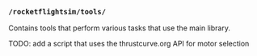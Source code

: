 ### `/rocketflightsim/tools/`
Contains tools that perform various tasks that use the main library. 

TODO: add a script that uses the thrustcurve.org API for motor selection